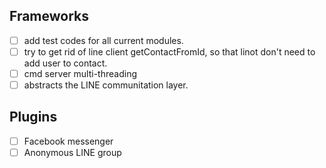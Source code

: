 ## Frameworks
- [ ] add test codes for all current modules.
- [ ] try to get rid of line client getContactFromId, so that linot don't need to add user to contact.
- [ ] cmd server multi-threading
- [ ] abstracts the LINE communitation layer.
## Plugins
- [ ] Facebook messenger
- [ ] Anonymous LINE group
